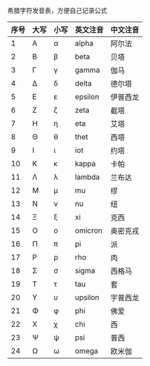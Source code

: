 希腊字符发音表，方便自己记录公式

| 序号 | 大写 | 小写 | 英文注音 | 中文注音 |
| ---- | ---- | ---- | :------- | -------- |
| 1    | Α    | α    | alpha    | 阿尔法   |
| 2    | Β    | β    | beta     | 贝塔     |
| 3    | Γ    | γ    | gamma    | 伽马     |
| 4    | Δ    | δ    | delta    | 德尔塔   |
| 5    | Ε    | ε    | epsilon  | 伊普西龙 |
| 6    | Ζ    | ζ    | zeta     | 截塔     |
| 7    | Η    | η    | eta      | 艾塔     |
| 8    | Θ    | θ    | thet     | 西塔     |
| 9    | Ι    | ι    | iot      | 约塔     |
| 10   | Κ    | κ    | kappa    | 卡帕     |
| 11   | Λ    | λ    | lambda   | 兰布达   |
| 12   | Μ    | μ    | mu       | 缪       |
| 13   | Ν    | ν    | nu       | 纽       |
| 14   | Ξ    | ξ    | xi       | 克西     |
| 15   | Ο    | ο    | omicron  | 奥密克戎 |
| 16   | Π    | π    | pi       | 派       |
| 17   | Ρ    | ρ    | rho      | 肉       |
| 18   | Σ    | σ    | sigma    | 西格马   |
| 19   | Τ    | τ    | tau      | 套       |
| 20   | Υ    | υ    | upsilon  | 宇普西龙 |
| 21   | Φ    | φ    | phi      | 佛爱     |
| 22   | Χ    | χ    | chi      | 西       |
| 23   | Ψ    | ψ    | psi      | 普西     |
| 24   | Ω    | ω    | omega    | 欧米伽   |

